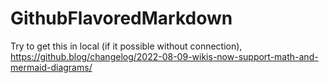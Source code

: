# GithubFlavoredMarkdown
Try to get this in local (if it possible without connection), https://github.blog/changelog/2022-08-09-wikis-now-support-math-and-mermaid-diagrams/ 
